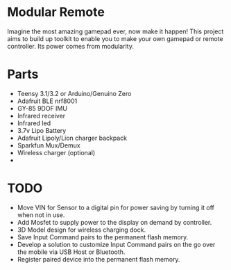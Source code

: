 # Modular Remote
Imagine the most amazing gamepad ever, now make it happen!
This project aims to build up toolkit to enable you to make your own gamepad or remote controller.
Its power comes from modularity.


# Parts
* Teensy 3.1/3.2 or Arduino/Genuino Zero
* Adafruit BLE nrf8001
* GY-85 9DOF IMU
* Infrared receiver
* Infrared led
* 3.7v Lipo Battery
* Adafruit Lipoly/Lion charger backpack
* Sparkfun Mux/Demux
* Wireless charger (optional)
* 

# TODO
* Move VIN for Sensor to a digital pin for power saving by turning it off when not in use.
* Add Mosfet to supply power to the display on demand by controller.
* 3D Model design for wireless charging dock.
* Save Input Command pairs to the permanent flash memory.
* Develop a solution to customize Input Command pairs on the go over the mobile via USB Host or Bluetooth.
* Register paired device into the permanent flash memory.
